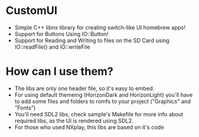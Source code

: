 # CustomUI
- Simple C++ libnx library for creating switch-like UI homebrew apps!
- Support for Buttons Using IO::Button!
- Support for Reading and Writing to files on the SD Card using IO::readFile() and IO::writeFile

# How can I use them?

- The libs are only one header file, so it's easy to embed.
- For using default themeing (HorizonDark and HorizonLight) you'll have to add some files and folders to romfs to your project ("Graphics" and "Fonts")
- You'll need SDL2 libs, check sample's Makefile for more info about required libs, as the UI is rendered using SDL2.
- For those who used NXplay, this libs are based on it's code
